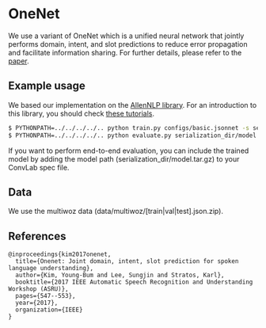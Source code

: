 # OneNet
We use a variant of OneNet which is a unified neural network that jointly performs domain, intent, and slot predictions to reduce error propagation and facilitate information sharing.
For further details, please refer to the [paper](https://arxiv.org/abs/1801.05149).

## Example usage
We based our implementation on the [AllenNLP library](https://github.com/allenai/allennlp). For an introduction to this library, you should check [these tutorials](https://allennlp.org/tutorials).

```bash
$ PYTHONPATH=../../../../.. python train.py configs/basic.jsonnet -s serialization_dir
$ PYTHONPATH=../../../../.. python evaluate.py serialization_dir/model.tar.gz {test_file} --cuda-device {CUDA_DEVICE}
```

If you want to perform end-to-end evaluation, you can include the trained model by adding the model path (serialization_dir/model.tar.gz) to your ConvLab spec file.

## Data
We use the multiwoz data (data/multiwoz/[train|val|test].json.zip).

## References
```
@inproceedings{kim2017onenet,
  title={Onenet: Joint domain, intent, slot prediction for spoken language understanding},
  author={Kim, Young-Bum and Lee, Sungjin and Stratos, Karl},
  booktitle={2017 IEEE Automatic Speech Recognition and Understanding Workshop (ASRU)},
  pages={547--553},
  year={2017},
  organization={IEEE}
}
```
